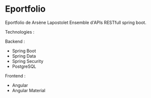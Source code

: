 # Eportfolio

Eportfolio de Arsène Lapostolet
Ensemble d'APIs RESTfull spring boot. 

Technologies : 

Backend :
* Spring Boot
* Spring Data
* Spring Security
* PostgreSQL

Frontend : 
* Angular
* Angular Material
